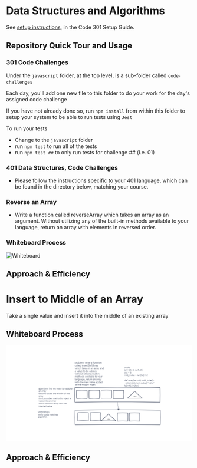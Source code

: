 # Data Structures and Algorithms

See [setup instructions](https://codefellows.github.io/setup-guide/code-301/3-code-challenges), in the Code 301 Setup Guide.

## Repository Quick Tour and Usage

### 301 Code Challenges

Under the `javascript` folder, at the top level, is a sub-folder called `code-challenges`

Each day, you'll add one new file to this folder to do your work for the day's assigned code challenge

If you have not already done so, run `npm install` from within this folder to setup your system to be able to run tests using `Jest`

To run your tests

- Change to the `javascript` folder
- run `npm test` to run all of the tests
- run `npm test ##` to only run tests for challenge ## (i.e. 01)

### 401 Data Structures, Code Challenges

- Please follow the instructions specific to your 401 language, which can be found in the directory below, matching your course.

### Reverse an Array

- Write a function called reverseArray which takes an array as an argument. Without utilizing any of the built-in methods available to your language, return an array with elements in reversed order.

### Whiteboard Process

![Whiteboard](challenge.png)

## Approach & Efficiency
<!-- What approach did you take? Discuss Why. What is the Big O space/time for this approach? -->

# Insert to Middle of an Array
Take a single value and insert it into the middle of an existing array

## Whiteboard Process
![Whiteboard2](challenge2.png)

## Approach & Efficiency
<!-- What approach did you take? Discuss Why. What is the Big O space/time for this approach? -->
